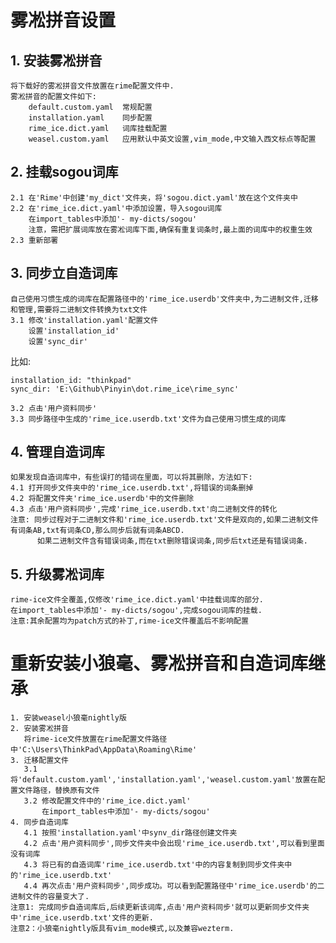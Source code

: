 # 雾凇拼音设置
## 1. 安装雾凇拼音
    将下载好的雾凇拼音文件放置在rime配置文件中.
    雾凇拼音的配置文件如下:
        default.custom.yaml  常规配置
        installation.yaml    同步配置
        rime_ice.dict.yaml   词库挂载配置
        weasel.custom.yaml   应用默认中英文设置,vim_mode,中文输入西文标点等配置

## 2. 挂载sogou词库
    2.1 在'Rime'中创建'my_dict'文件夹，将'sogou.dict.yaml'放在这个文件夹中
    2.2 在'rime_ice.dict.yaml'中添加设置，导入sogou词库  
        在import_tables中添加'- my-dicts/sogou'  
        注意，需把扩展词库放在雾凇词库下面,确保有重复词条时,最上面的词库中的权重生效  
    2.3 重新部署  

## 3. 同步立自造词库
    自己使用习惯生成的词库在配置路径中的'rime_ice.userdb'文件夹中,为二进制文件,迁移和管理,需要将二进制文件转换为txt文件  
    3.1 修改'installation.yaml'配置文件  
        设置'installation_id'  
        设置'sync_dir'  

 比如:  
     
    installation_id: "thinkpad"  
    sync_dir: 'E:\Github\Pinyin\dot.rime_ice\rime_sync'  
 
    3.2 点击'用户资料同步'  
    3.3 同步路径中生成的'rime_ice.userdb.txt'文件为自己使用习惯生成的词库  

## 4. 管理自造词库
    如果发现自造词库中，有些误打的错词在里面，可以将其删除，方法如下:  
    4.1 打开同步文件夹中的'rime_ice.userdb.txt',将错误的词条删掉  
    4.2 将配置文件夹'rime_ice.userdb'中的文件删除  
    4.3 点击'用户资料同步',完成'rime_ice.userdb.txt'向二进制文件的转化  
    注意: 同步过程对于二进制文件和'rime_ice.userdb.txt'文件是双向的,如果二进制文件有词条AB,txt有词条CD,那么同步后就有词条ABCD.  
          如果二进制文件含有错误词条,而在txt删除错误词条,同步后txt还是有错误词条.  

## 5. 升级雾凇词库
    rime-ice文件全覆盖,仅修改'rime_ice.dict.yaml'中挂载词库的部分.
    在import_tables中添加'- my-dicts/sogou',完成sogou词库的挂载.
    注意:其余配置均为patch方式的补丁,rime-ice文件覆盖后不影响配置  

# 重新安装小狼毫、雾凇拼音和自造词库继承
    1. 安装weasel小狼毫nightly版  
    2. 安装雾凇拼音  
       将rime-ice文件放置在rime配置文件路径中'C:\Users\ThinkPad\AppData\Roaming\Rime'  
    3. 迁移配置文件  
       3.1 将'default.custom.yaml','installation.yaml','weasel.custom.yaml'放置在配置文件路径，替换原有文件  
       3.2 修改配置文件中的'rime_ice.dict.yaml'  
           在import_tables中添加'- my-dicts/sogou'  
    4. 同步自造词库  
       4.1 按照'installation.yaml'中synv_dir路径创建文件夹  
       4.2 点击'用户资料同步',同步文件夹中会出现'rime_ice.userdb.txt',可以看到里面没有词库  
       4.3 将已有的自造词库'rime_ice.userdb.txt'中的内容复制到同步文件夹中的'rime_ice.userdb.txt'  
       4.4 再次点击'用户资料同步',同步成功。可以看到配置路径中'rime_ice.userdb'的二进制文件的容量变大了.  
    注意1: 完成同步自造词库后,后续更新该词库,点击'用户资料同步'就可以更新同步文件夹中'rime_ice.userdb.txt'文件的更新.  
    注意2：小狼毫nightly版具有vim_mode模式,以及兼容wezterm.
